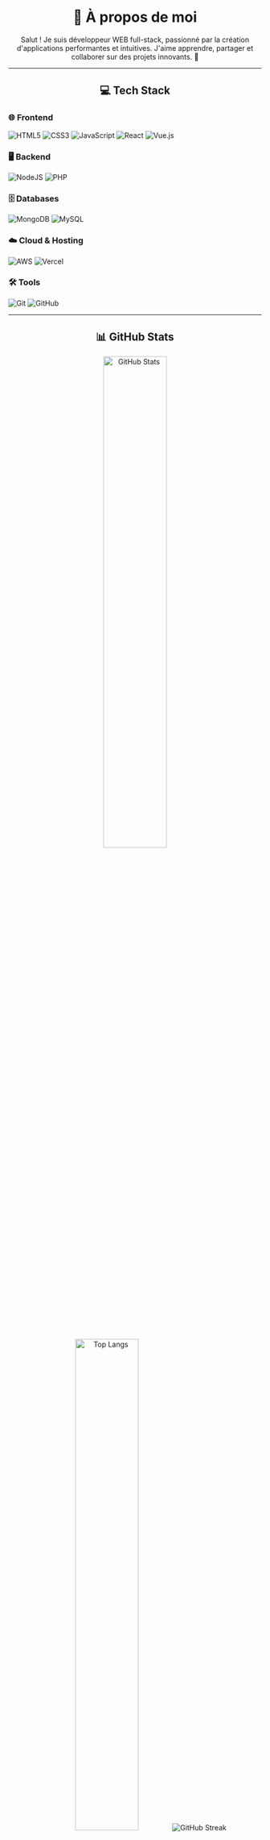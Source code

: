 <!DOCTYPE html>
<html lang="fr">
<head>
  <style>
    img:hover {
      transform: scale(1.1);
      transition: transform 0.3s ease-in-out;
    }
  </style>
</head>
<body>
  <h1 align="center">💫 À propos de moi</h1>
  <p align="center">Salut ! Je suis développeur WEB full-stack, passionné par la création d'applications performantes et intuitives. J'aime apprendre, partager et collaborer sur des projets innovants. 🚀</p>

  <hr>

  <h2 align="center">💻 Tech Stack</h2>
  <h3>🌐 Frontend</h3>
  <p>
    <img src="https://img.shields.io/badge/html5-%23E34F26.svg?style=for-the-badge&logo=html5&logoColor=white" alt="HTML5">
    <img src="https://img.shields.io/badge/css3-%231572B6.svg?style=for-the-badge&logo=css3&logoColor=white" alt="CSS3">
    <img src="https://img.shields.io/badge/javascript-%23323330.svg?style=for-the-badge&logo=javascript&logoColor=%23F7DF1E" alt="JavaScript">
    <img src="https://img.shields.io/badge/react-%2320232a.svg?style=for-the-badge&logo=react&logoColor=%2361DAFB" alt="React">
    <img src="https://img.shields.io/badge/vue.js-%2335495e.svg?style=for-the-badge&logo=vuedotjs&logoColor=%234FC08D" alt="Vue.js">
  </p>

  <h3>🖥️ Backend</h3>
  <p>
    <img src="https://img.shields.io/badge/node.js-6DA55F?style=for-the-badge&logo=node.js&logoColor=white" alt="NodeJS">
    <img src="https://img.shields.io/badge/php-%23777BB4.svg?style=for-the-badge&logo=php&logoColor=white" alt="PHP">
  </p>

  <h3>🗄️ Databases</h3>
  <p>
    <img src="https://img.shields.io/badge/MongoDB-%234ea94b.svg?style=for-the-badge&logo=mongodb&logoColor=white" alt="MongoDB">
    <img src="https://img.shields.io/badge/mysql-4479A1.svg?style=for-the-badge&logo=mysql&logoColor=white" alt="MySQL">
  </p>

  <h3>☁️ Cloud & Hosting</h3>
  <p>
    <img src="https://img.shields.io/badge/AWS-%23FF9900.svg?style=for-the-badge&logo=amazon-aws&logoColor=white" alt="AWS">
    <img src="https://img.shields.io/badge/vercel-%23000000.svg?style=for-the-badge&logo=vercel&logoColor=white" alt="Vercel">
  </p>

  <h3>🛠️ Tools</h3>
  <p>
    <img src="https://img.shields.io/badge/git-%23F05033.svg?style=for-the-badge&logo=git&logoColor=white" alt="Git">
    <img src="https://img.shields.io/badge/github-%23121011.svg?style=for-the-badge&logo=github&logoColor=white" alt="GitHub">
  </p>

  <hr>

  <h2 align="center">📊 GitHub Stats</h2>
  <p align="center">
    <img height="50%" width="auto" src="https://github-readme-stats.vercel.app/api?username=RidoX35&show_icons=true&count_private=true&theme=tokyonight&hide_border=true&hide=issues,contribs&bg_color=00000000" alt="GitHub Stats">
    <img height="50%" width="auto" src="https://github-readme-stats.vercel.app/api/top-langs/?username=RidoX35&layout=compact&hide_border=true&theme=tokyonight&bg_color=00000000&langs_count=6&hide=jupyter%20notebook,tex,css,php&exclude_repo=Pacman-AI" alt="Top Langs">
    <img src="https://github-readme-streak-stats.herokuapp.com?user=RidoX35&theme=tokyonight&hide_border=true&background=FFFFFF00" alt="GitHub Streak">
  </p>
</body>
</html>
